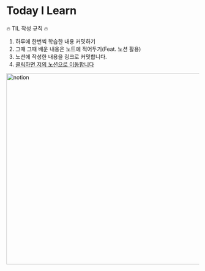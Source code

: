 # Today I Learn
 🔥 TIL 작성 규칙 🔥
 1. 하루에 한번씩 학습한 내용 커밋하기
 2. 그때 그때 배운 내용은 노트에 적어두기(Feat. 노션 활용)
 3. 노션에 작성한 내용을 링크로 커밋합니다.
 4. [클릭하면 저의 노션으로 이동합니다](https://www.notion.so/feelslikemmmm/Feelslikemmmm-8677dedf84354f64840e7ce9a74c68b9)
  <img width="1000" height="500" alt="notion" src="https://user-images.githubusercontent.com/67893516/93711327-50539380-fb88-11ea-94a0-3df5bcb515b3.png">

